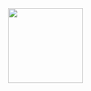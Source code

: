 <div align="center">
  <img src=https://i.imgur.com/4mQIpRw.png" width="150px" height="150px"/>
</div>

